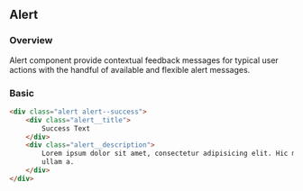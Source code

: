 ## Alert

### Overview

Alert component provide contextual feedback messages for typical user actions with the handful of available and flexible alert messages.

### Basic

```html
<div class="alert alert--success">
    <div class="alert__title">
        Success Text
    </div>
    <div class="alert__description">
        Lorem ipsum dolor sit amet, consectetur adipisicing elit. Hic maxime,
        ullam a.
    </div>
</div>
```

